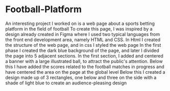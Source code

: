 # Football-Platform
An interesting project I worked on is a web page about a sports betting platform in the field of football
To create this page, I was inspired by a design already created in Figma where I used two typical languages from the front end development area, namely HTML and CSS.
In Html I created the structure of the web page, and in css I styled the web page
In the first phase I created the dark blue background of the page, and later I divided the page into 5 adjacent sections.
In the first section, I added and centered a banner with a large illustrated ball, to attract the public's attention.
Below this I have added the scores related to the football matches in progress and have centered the area on the page at the global level
Below this I created a design made up of 3 rectangles, one below and three on the side with a shade of light blue to create an audience-pleasing design
